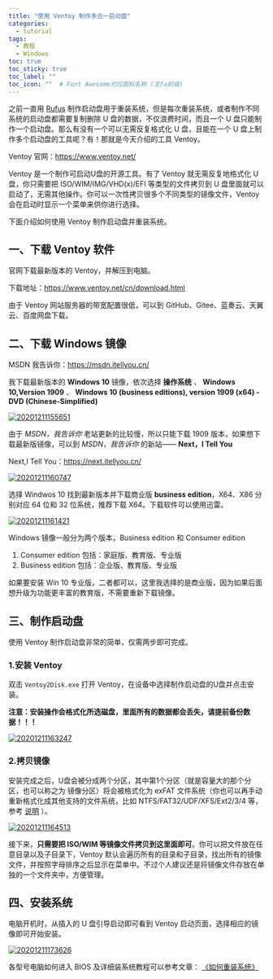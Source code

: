 ```yaml
---
title: "使用 Ventoy 制作多合一启动盘"
categories:
  - tutorial
tags:
  - 教程
  - Windows
toc: true
toc_sticky: true
toc_label: ""
toc_icon: ""  # Font Awesome对应图标名称 (无fa前缀)	
---
```

之前一直用 [Rufus](https://rufus.ie/) 制作启动盘用于重装系统，但是每次重装系统，或者制作不同系统的启动盘都需要复制删除 U 盘的数据，不仅浪费时间，而且一个 U 盘只能制作一个启动盘。那么有没有一个可以无需反复格式化 U 盘，且能在一个 U 盘上制作多个启动盘的工具呢？有！那就是今天介绍的工具 Ventoy。

Ventoy 官网：<https://www.ventoy.net/>

Ventoy 是一个制作可启动U盘的开源工具。有了 Ventoy 就无需反复地格式化 U 盘，你只需要把 ISO/WIM/IMG/VHD(x)/EFI 等类型的文件拷贝到 U 盘里面就可以启动了，无需其他操作。你可以一次性拷贝很多个不同类型的镜像文件，Ventoy 会在启动时显示一个菜单来供你进行选择。

下面介绍如何使用 Ventoy 制作启动盘并重装系统。

## 一、下载 Ventoy 软件

官网下载最新版本的 Ventoy，并解压到电脑。

下载地址：<https://www.ventoy.net/cn/download.html>

由于 Ventoy 网站服务器的带宽配置很低，可以到 GitHub、Gitee、蓝奏云、天翼云、百度网盘下载。

## 二、下载 Windows 镜像

MSDN 我告诉你：<https://msdn.itellyou.cn/>

我下载最新版本的 **Windows 10** 镜像，依次选择 **操作系统** 、 **Windows 10,Version 1909** 、 **Windows 10 (business editions), version 1909 (x64) - DVD (Chinese-Simplified)**

[![20201211155651](https://cdn.jsdelivr.net/gh/sunete/imghost/img20201211155651.png)](https://cdn.jsdelivr.net/gh/sunete/imghost/img20201211155651.png)

由于 _MSDN，我告诉你_ 老站更新的比较慢，所以只能下载 1909 版本，如果想下载最新版镜像，可以到 _MSDN，我告诉你_ 的新站—— **Next，I Tell You**

Next,I Tell You：<https://next.itellyou.cn/>

[![20201211160747](https://cdn.jsdelivr.net/gh/sunete/imghost/img20201211160747.png)](https://cdn.jsdelivr.net/gh/sunete/imghost/img20201211160747.png)

选择 Windwos 10 找到最新版本并下载商业版 **business edition**，X64、X86 分别对应 64 位和 32 位系统，推荐下载 X64。下载软件可以使用迅雷。

[![20201211161421](https://cdn.jsdelivr.net/gh/sunete/imghost/img20201211161421.png)](https://cdn.jsdelivr.net/gh/sunete/imghost/img20201211161421.png)

Windows 镜像一般分为两个版本，Business edition 和 Consumer edition

1. Consumer edition 包括：家庭版、教育版、专业版
2. Business edition 包括：企业版、教育版、专业版

如果要安装 Win 10 专业版，二者都可以，这里我选择的是商业版，因为如果后面想升级为功能更丰富的教育版，不需要重新下载镜像。

## 三、制作启动盘
使用 Ventoy 制作启动盘非常的简单，仅需两步即可完成。

### 1.安装 Ventoy
双击 `Ventoy2Disk.exe` 打开 Ventoy，在设备中选择制作启动盘的U盘并点击安装。

**注意：安装操作会格式化所选磁盘，里面所有的数据都会丢失，请提前备份数据！！！**

[![20201211163247](https://cdn.jsdelivr.net/gh/sunete/imghost/img20201211163247.png)](https://cdn.jsdelivr.net/gh/sunete/imghost/img20201211163247.png)

### 2.拷贝镜像
安装完成之后，U盘会被分成两个分区，其中第1个分区（就是容量大的那个分区，也可以称之为 镜像分区）将会被格式化为 exFAT 文件系统（你也可以再手动重新格式化成其他支持的文件系统，比如 NTFS/FAT32/UDF/XFS/Ext2/3/4 等，参考 [说明][1] ）。

[![20201211164513](https://cdn.jsdelivr.net/gh/sunete/imghost/img20201211164513.png)](https://cdn.jsdelivr.net/gh/sunete/imghost/img20201211164513.png)


接下来，**只需要把 ISO/WIM 等镜像文件拷贝到这里面即可**。你可以把文件放在任意目录以及子目录下，Ventoy 默认会遍历所有的目录和子目录，找出所有的镜像文件，并按照字母排序之后显示在菜单中。不过个人建议还是将镜像文件存放在单独的一个文件夹中，方便管理。

## 四、安装系统
电脑开机时，从插入的 U 盘引导启动即可看到 Ventoy 启动页面，选择相应的镜像即可开始安装。

[![20201211173626](https://cdn.jsdelivr.net/gh/sunete/imghost/img20201211173626.png)](https://cdn.jsdelivr.net/gh/sunete/imghost/img20201211173626.png)

各型号电脑如何进入 BIOS 及详细装系统教程可以参考文章： [《如何重装系统》][2]


[1]: https://www.ventoy.net/cn/doc_disk_layout.html
[2]: https://sunete.github.io/tutorial/how-to-reinstall-windows-on-a-pc/#进入-bios